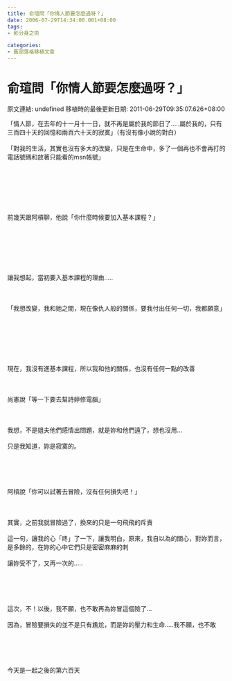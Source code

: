```yaml
---
title: 俞瑄問「你情人節要怎麼過呀？」
date: 2006-07-29T14:34:00.001+08:00
tags: 
- 影分身之術

categories:
- 舊部落格移植文章
---
```


# 俞瑄問「你情人節要怎麼過呀？」

原文連結: undefined
移植時的最後更新日期: 2011-06-29T09:35:07.626+08:00

「情人節，在去年的十一月十一日，就不再是屬於我的節日了.....屬於我的，只有三百四十天的回憶和兩百六十天的寂寞」（有沒有像小說的對白）<br /><br />「對我的生活，其實也沒有多大的改變，只是在生命中，多了一個再也不會再打的電話號碼和放著只能看的msn帳號」<br /><br /><br /><br /><br /><br /><br /><br />前幾天跟阿槓聊，他說「你什麼時候要加入基本課程？」<br /><br /><br /><br /><br /><br /><br /><br />讓我想起，當初要入基本課程的理由.....<br /><br /><br /><br />「我想改變，我和她之間，現在像仇人般的關係，要我付出任何一切，我都願意」<br /><br /><br /><br /><br /><br /><br /><br />現在，我沒有進基本課程，所以我和他的關係，也沒有任何一點的改善<br /><br /><br /><br />尚憲說「等一下要去幫詩婷修電腦」<br /><br /><br /><br />我想，不是姐夫他們感情出問題，就是妳和他們遠了，想也沒用...<br /><br />只是我知道，妳是寂寞的。<br /><br /><br /><br /><br /><br />阿槓說「你可以試著去冒險，沒有任何損失吧！」<br /><br /><br /><br />其實，之前我就冒險過了，換來的只是一句飛飛的斥責<br /><br />這一句，讓我的心「咚」了一下，讓我明白，原來，我自以為的關心，對妳而言，是多餘的，在妳的心中它們只是密密麻麻的刺<br /><br />讓妳受不了，又再一次的.....<br /><br /><br /><br /><br /><br />這次，不！以後，我不願，也不敢再為妳冒這個險了...<br /><br />因為，冒險要損失的並不是只有尷尬，而是妳的壓力和生命.....我不願，也不敢<br /><br /><br /><br /><br /><br />今天是一起之後的第六百天
